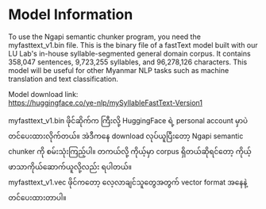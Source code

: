 # Model Information

To use the Ngapi semantic chunker program, you need the myfasttext_v1.bin file. This is the binary file of a fastText model built with our LU Lab's in-house syllable-segmented general domain corpus. It contains 358,047 sentences, 9,723,255 syllables, and 96,278,126 characters. This model will be useful for other Myanmar NLP tasks such as machine translation and text classification. 

Model download link:  
https://huggingface.co/ye-nlp/mySyllableFastText-Version1  

myfasttext_v1.bin ဖိုင်ဆိုက်က ကြီးလို့ HuggingFace ရဲ့ personal account မှာပဲတင်ပေးထားလိုက်တယ်။ အဲဒီကနေ download လုပ်ယူပြီးတော့ Ngapi semantic chunker ကို စမ်းသုံးကြည့်ပါ။ တကယ်လို့ ကိုယ့်မှာ corpus ရှိတယ်ဆိုရင်တော့ ကိုယ့်ဖာသာကိုယ်ဆောက်ယူလို့လည်း ရပါတယ်။  
myfasttext_v1.vec ဖိုင်ကတော့ လေ့လာချင်သူတွေအတွက် vector format အနေနဲ့ တင်ပေးထားတာပါ။   
